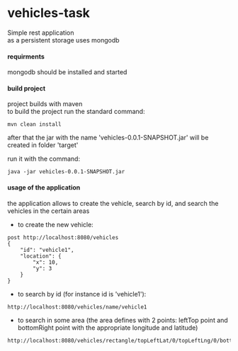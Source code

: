 vehicles-task
==============
Simple rest application<br/>
as a persistent storage uses mongodb

#### requirments
mongodb should be installed and started 

#### build project
project builds with maven <br/>
to build the project run the standard command: 
```
mvn clean install
``` 
after that the jar with the name 'vehicles-0.0.1-SNAPSHOT.jar' will be created in folder 'target'

run it with the command: 
``` 
java -jar vehicles-0.0.1-SNAPSHOT.jar
``` 

#### usage of the application
the application allows to create the vehicle, search by id, and search the vehicles in the certain areas

- to create the new vehicle:
```
post http://localhost:8080/vehicles
{
    "id": "vehicle1",
    "location": {
        "x": 10,
        "y": 3
    }
}
```

- to search by id (for instance id is 'vehicle1'):
```
http://localhost:8080/vehicles/name/vehicle1
```

- to search in some area (the area defines with 2 points: 
leftTop point and bottomRight point with the appropriate longitude and latitude)
``` 
http://localhost:8080/vehicles/rectangle/topLeftLat/0/topLeftLng/0/bottomRightLat/3/bottomRightLng/5
```




 


